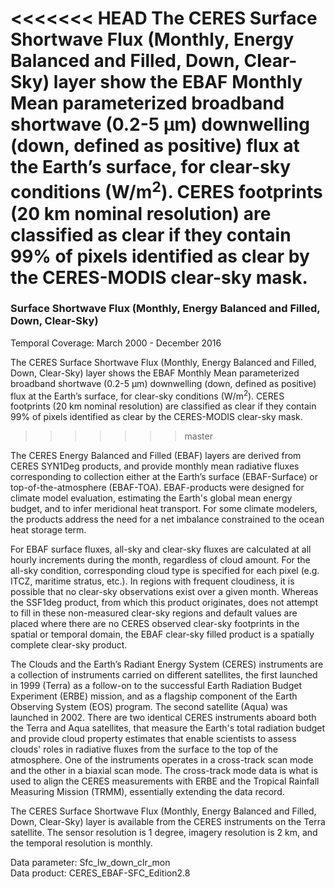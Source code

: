 <<<<<<< HEAD
The CERES Surface Shortwave Flux (Monthly, Energy Balanced and Filled, Down, Clear-Sky) layer show the EBAF Monthly Mean parameterized broadband shortwave (0.2-5 µm) downwelling (down, defined as positive) flux at the Earth’s surface, for clear-sky conditions (W/m<sup>2</sup>). CERES footprints (20 km nominal resolution) are classified as clear if they contain 99% of pixels identified as clear by the CERES-MODIS clear-sky mask.
=======
### Surface Shortwave Flux (Monthly, Energy Balanced and Filled, Down, Clear-Sky)
Temporal Coverage: March 2000 - December 2016

The CERES Surface Shortwave Flux (Monthly, Energy Balanced and Filled, Down, Clear-Sky) layer shows the EBAF Monthly Mean parameterized broadband shortwave (0.2-5 µm) downwelling (down, defined as positive) flux at the Earth’s surface, for clear-sky conditions (W/m<sup>2</sup>). CERES footprints (20 km nominal resolution) are classified as clear if they contain 99% of pixels identified as clear by the CERES-MODIS clear-sky mask.
>>>>>>> master

The CERES Energy Balanced and Filled (EBAF) layers are derived from CERES SYN1Deg products, and provide monthly mean radiative fluxes corresponding to collection either at the Earth’s surface (EBAF-Surface) or top-of-the-atmosphere (EBAF-TOA). EBAF-products were designed for climate model evaluation, estimating the Earth's global mean energy budget, and to infer meridional heat transport. For some climate modelers, the products address the need for a net imbalance constrained to the ocean heat storage term.

For EBAF surface fluxes, all-sky and clear-sky fluxes are calculated at all hourly increments during the month, regardless of cloud amount. For the all-sky condition, corresponding cloud type is specified for each pixel (e.g. ITCZ, maritime stratus, etc.). In regions with frequent cloudiness, it is possible that no clear-sky observations exist over a given month. Whereas the SSF1deg product, from which this product originates, does not attempt to fill in these non-measured clear-sky regions and default values are placed where there are no CERES observed clear-sky footprints in the spatial or temporal domain, the EBAF clear-sky filled product is a spatially complete clear-sky product.

The Clouds and the Earth’s Radiant Energy System (CERES) instruments are a collection of instruments carried on different satellites, the first launched in 1999 (Terra) as a follow-on to the successful Earth Radiation Budget Experiment (ERBE) mission, and as a flagship component of the Earth Observing System (EOS) program. The second satellite (Aqua) was launched in 2002. There are two identical CERES instruments aboard both the Terra and Aqua satellites, that measure the Earth's total radiation budget and provide cloud property estimates that enable scientists to assess clouds' roles in radiative fluxes from the surface to the top of the atmosphere. One of the instruments operates in a cross-track scan mode and the other in a biaxial scan mode. The cross-track mode data is what is used to align the CERES measurements with ERBE and the Tropical Rainfall Measuring Mission (TRMM), essentially extending the data record.

The CERES Surface Shortwave Flux (Monthly, Energy Balanced and Filled, Down, Clear-Sky) layer is available from the CERES instruments on the Terra satellite. The sensor resolution is 1 degree, imagery resolution is 2 km, and the temporal resolution is monthly.

Data parameter: Sfc_lw_down_clr_mon  
Data product: CERES_EBAF-SFC_Edition2.8
